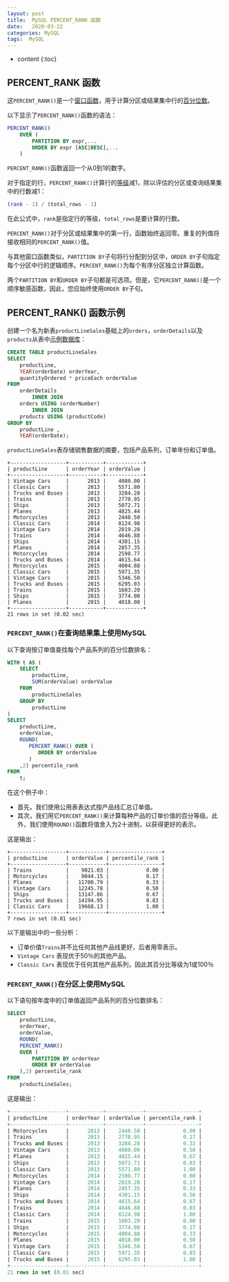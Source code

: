 ```yaml
---
layout: post
title:  MySQL PERCENT_RANK 函数
date:   2020-03-22
categories: MySQL
tags:  MySQL
---
```

* content
{:toc}










## PERCENT_RANK 函数

这`PERCENT_RANK()`是一个[窗口函数](https://www.begtut.com/mysql/mysql-window-functions.html)，用于计算分区或结果集中行的[百分位数](https://en.wikipedia.org/wiki/Percentile_rank)。

以下显示了`PERCENT_RANK()`函数的语法：

```sql
PERCENT_RANK()
    OVER (
        PARTITION BY expr,...
        ORDER BY expr [ASC|DESC],...
    ) 
```

`PERCENT_RANK()`函数返回一个从0到1的数字。

对于指定的行，`PERCENT_RANK()`计算行的[等级](https://www.begtut.com/mysql/mysql-window-functions/mysql-rank-function/)减1，除以评估的分区或查询结果集中的行数减1：

```sql
(rank - 1) / (total_rows - 1) 
```

在此公式中，`rank`是指定行的等级，`total_rows`是要计算的行数。

`PERCENT_RANK()`对于分区或结果集中的第一行，函数始终返回零。重复的列值将接收相同的`PERCENT_RANK()`值。

与其他窗口函数类似，`PARTITION BY`子句将行分配到分区中，`ORDER BY`子句指定每个分区中行的逻辑顺序。`PERCENT_RANK()`为每个有序分区独立计算函数。

两个`PARTITION BY`和`ORDER BY`子句都是可选项。但是，它`PERCENT_RANK()`是一个顺序敏感函数，因此，您应始终使用`ORDER BY`子句。

## PERCENT_RANK() 函数示例

创建一个名为新表`productLineSales`基础上的`orders`，`orderDetails`以及`products`从表中[示例数据库](https://www.begtut.com/mysql/mysql-sample-database.html)：

```sql
CREATE TABLE productLineSales
SELECT
    productLine,
    YEAR(orderDate) orderYear,
    quantityOrdered * priceEach orderValue
FROM
    orderDetails
        INNER JOIN
    orders USING (orderNumber)
        INNER JOIN
    products USING (productCode)
GROUP BY
    productLine ,
    YEAR(orderDate); 
```

`productLineSales`表存储销售数据的摘要，包括产品系列，订单年份和订单值。

```
+------------------+-----------+------------+
| productLine      | orderYear | orderValue |
+------------------+-----------+------------+
| Vintage Cars     |      2013 |    4080.00 |
| Classic Cars     |      2013 |    5571.80 |
| Trucks and Buses |      2013 |    3284.28 |
| Trains           |      2013 |    2770.95 |
| Ships            |      2013 |    5072.71 |
| Planes           |      2013 |    4825.44 |
| Motorcycles      |      2013 |    2440.50 |
| Classic Cars     |      2014 |    8124.98 |
| Vintage Cars     |      2014 |    2819.28 |
| Trains           |      2014 |    4646.88 |
| Ships            |      2014 |    4301.15 |
| Planes           |      2014 |    2857.35 |
| Motorcycles      |      2014 |    2598.77 |
| Trucks and Buses |      2014 |    4615.64 |
| Motorcycles      |      2015 |    4004.88 |
| Classic Cars     |      2015 |    5971.35 |
| Vintage Cars     |      2015 |    5346.50 |
| Trucks and Buses |      2015 |    6295.03 |
| Trains           |      2015 |    1603.20 |
| Ships            |      2015 |    3774.00 |
| Planes           |      2015 |    4018.00 |
+------------------+-----------+------------+
21 rows in set (0.02 sec)
```

### `PERCENT_RANK()`在查询结果集上使用MySQL

以下查询按订单值查找每个产品系列的百分位数排名：

```sql
WITH t AS (
    SELECT
        productLine,
        SUM(orderValue) orderValue
    FROM
        productLineSales
    GROUP BY
        productLine
)
SELECT
    productLine,
    orderValue,
    ROUND(
       PERCENT_RANK() OVER (
          ORDER BY orderValue
       )
    ,2) percentile_rank
FROM
    t; 
```

在这个例子中：

- 首先，我们使用公用表表达式按产品线汇总订单值。
- 其次，我们用它`PERCENT_RANK()`来计算每种产品的订单价值的百分等级。此外，我们使用`ROUND()`函数将值舍入为2十进制，以获得更好的表示。

这是输出：

```
+------------------+------------+-----------------+
| productLine      | orderValue | percentile_rank |
+------------------+------------+-----------------+
| Trains           |    9021.03 |            0.00 |
| Motorcycles      |    9044.15 |            0.17 |
| Planes           |   11700.79 |            0.33 |
| Vintage Cars     |   12245.78 |            0.50 |
| Ships            |   13147.86 |            0.67 |
| Trucks and Buses |   14194.95 |            0.83 |
| Classic Cars     |   19668.13 |            1.00 |
+------------------+------------+-----------------+
7 rows in set (0.01 sec)
```

以下是输出中的一些分析：

- 订单价值`Trains`并不比任何其他产品线更好，后者用零表示。
-  `Vintage Cars` 表现优于50％的其他产品。
-  `Classic Cars` 表现优于任何其他产品系列，因此其百分比等级为1或100％

### `PERCENT_RANK()`在分区上使用MySQL

以下语句按年度中的订单值返回产品系列的百分位数排名：

```sql
SELECT
    productLine,
    orderYear,
    orderValue,
    ROUND(
    PERCENT_RANK()
    OVER (
        PARTITION BY orderYear
        ORDER BY orderValue
    ),2) percentile_rank
FROM
    productLineSales; 
```

这是输出：

```sql
+------------------+-----------+------------+-----------------+
| productLine      | orderYear | orderValue | percentile_rank |
+------------------+-----------+------------+-----------------+
| Motorcycles      |      2013 |    2440.50 |            0.00 |
| Trains           |      2013 |    2770.95 |            0.17 |
| Trucks and Buses |      2013 |    3284.28 |            0.33 |
| Vintage Cars     |      2013 |    4080.00 |            0.50 |
| Planes           |      2013 |    4825.44 |            0.67 |
| Ships            |      2013 |    5072.71 |            0.83 |
| Classic Cars     |      2013 |    5571.80 |            1.00 |
| Motorcycles      |      2014 |    2598.77 |            0.00 |
| Vintage Cars     |      2014 |    2819.28 |            0.17 |
| Planes           |      2014 |    2857.35 |            0.33 |
| Ships            |      2014 |    4301.15 |            0.50 |
| Trucks and Buses |      2014 |    4615.64 |            0.67 |
| Trains           |      2014 |    4646.88 |            0.83 |
| Classic Cars     |      2014 |    8124.98 |            1.00 |
| Trains           |      2015 |    1603.20 |            0.00 |
| Ships            |      2015 |    3774.00 |            0.17 |
| Motorcycles      |      2015 |    4004.88 |            0.33 |
| Planes           |      2015 |    4018.00 |            0.50 |
| Vintage Cars     |      2015 |    5346.50 |            0.67 |
| Classic Cars     |      2015 |    5971.35 |            0.83 |
| Trucks and Buses |      2015 |    6295.03 |            1.00 |
+------------------+-----------+------------+-----------------+
21 rows in set (0.01 sec)
```

